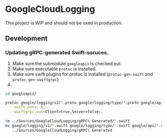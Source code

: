 # GoogleCloudLogging

This project is WIP and should not be used in production.

## Development

### Updating gRPC-generated Swift-soruces.

1. Make sure the submodule `googleapis` is checked out.
2. Make sure executable `protoc` is installed.
3. Make sure swift plugins for protoc is installed (`protoc-gen-swift` and `protoc-gen-swiftgrpc`)
4. 
```bash
cd googleapis/

protoc google/logging/v2/*.proto google/logging/type/*.proto google/api/monitored_resource.proto google/api/metric.proto google/api/distribution.proto google/api/label.proto google/api/launch_stage.proto google/rpc/status.proto \
  --swift_out=. \
  --swiftgrpc_out=Client=true,Server=false:.
  
rm ../Sources/GoogleCloudLogging/gRPC\ Generated/*.swift
mv google/logging/v2/*.swift google/logging/type/*.swift google/api/*.swift google/rpc/*.swift \
   ../Sources/GoogleCloudLogging/gRPC\ Generated

```
